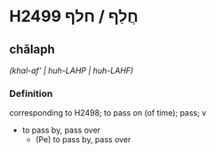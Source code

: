 # H2499 חֲלַף / חלף

## chălaph

_(khal-af' | huh-LAHP | huh-LAHF)_

### Definition

corresponding to H2498; to pass on (of time); pass; v

- to pass by, pass over
  - (Pe) to pass by, pass over
